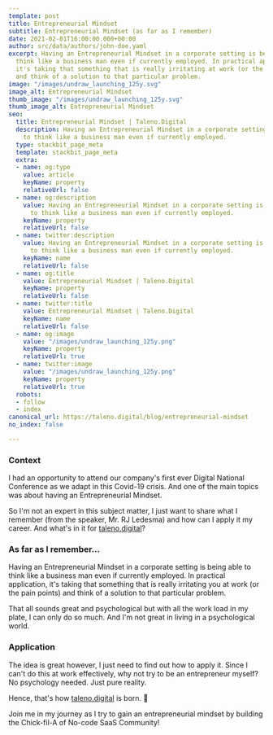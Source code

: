 ```yaml
---
template: post
title: Entrepreneurial Mindset
subtitle: Entrepreneurial Mindset (as far as I remember)
date: 2021-02-01T16:00:00.000+00:00
author: src/data/authors/john-doe.yaml
excerpt: Having an Entrepreneurial Mindset in a corporate setting is being able to
  think like a business man even if currently employed. In practical application,
  it's taking that something that is really irritating at work (or the pain points)
  and think of a solution to that particular problem.
image: "/images/undraw_launching_125y.svg"
image_alt: Entrepreneurial Mindset
thumb_image: "/images/undraw_launching_125y.svg"
thumb_image_alt: Entrepreneurial Mindset
seo:
  title: Entrepreneurial Mindset | Taleno.Digital
  description: Having an Entrepreneurial Mindset in a corporate setting is being able
    to think like a business man even if currently employed.
  type: stackbit_page_meta
  template: stackbit_page_meta
  extra:
  - name: og:type
    value: article
    keyName: property
    relativeUrl: false
  - name: og:description
    value: Having an Entrepreneurial Mindset in a corporate setting is being able
      to think like a business man even if currently employed.
    keyName: property
    relativeUrl: false
  - name: twitter:description
    value: Having an Entrepreneurial Mindset in a corporate setting is being able
      to think like a business man even if currently employed.
    keyName: name
    relativeUrl: false
  - name: og:title
    value: Entrepreneurial Mindset | Taleno.Digital
    keyName: property
    relativeUrl: false
  - name: twitter:title
    value: Entrepreneurial Mindset | Taleno.Digital
    keyName: name
    relativeUrl: false
  - name: og:image
    value: "/images/undraw_launching_125y.png"
    keyName: property
    relativeUrl: true
  - name: twitter:image
    value: "/images/undraw_launching_125y.png"
    keyName: property
    relativeUrl: true
  robots:
  - follow
  - index
canonical_url: https://taleno.digital/blog/entrepreneurial-mindset
no_index: false

---
```

### Context

I had an opportunity to attend our company's first ever Digital National Conference as we adapt in this Covid-19 crisis. And one of the main topics was about having an Entrepreneurial Mindset.

So I'm not an expert in this subject matter, I just want to share what I remember (from the speaker, Mr. RJ Ledesma) and how can I apply it my career. And what's in it for [taleno.digital](https://taleno.digital/)?

### As far as I remember...

Having an Entrepreneurial Mindset in a corporate setting is being able to think like a business man even if currently employed. In practical application, it's taking that something that is really irritating you at work (or the pain points) and think of a solution to that particular problem.

That all sounds great and psychological but with all the work load in my plate, I can only do so much. And I'm not great in living in a psychological world.

### Application

The idea is great however, I just need to find out how to apply it. Since I can't do this at work effectively, why not try to be an entrepreneur myself? No psychology needed. Just pure reality.

Hence, that's how [taleno.digital](https://taleno.digital/) is born. 🚀

Join me in my journey as I try to gain an entrepreneurial mindset by building the Chick-fil-A of No-code SaaS Community!